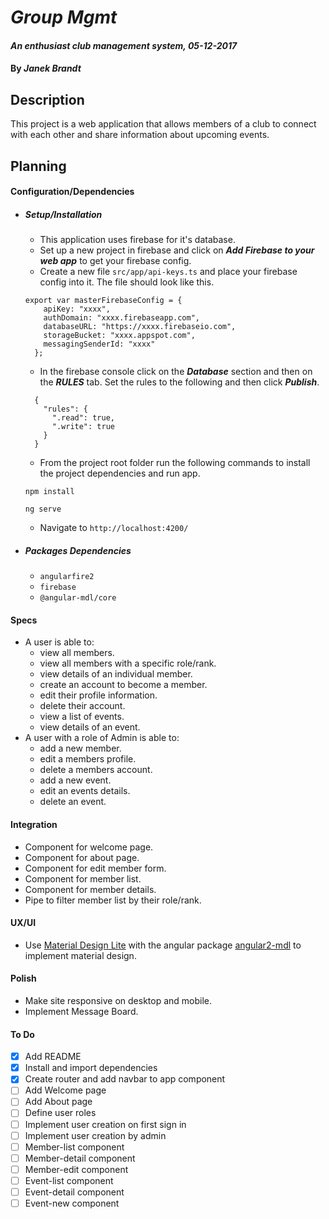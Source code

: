 # _Group Mgmt_

#### _An enthusiast club management system, 05-12-2017_

####  By _**Janek Brandt**_

## Description

This project is a web application that allows members of a club to connect with each other and share information about upcoming events.


## Planning

#### Configuration/Dependencies
  * ##### _Setup/Installation_
    * This application uses firebase for it's database.
    * Set up a new project in firebase and click on _**Add Firebase to your web app**_ to get your firebase config.
    * Create a new file `src/app/api-keys.ts` and place your firebase config into it. The file should look like this.
    ```
    export var masterFirebaseConfig = {
        apiKey: "xxxx",
        authDomain: "xxxx.firebaseapp.com",
        databaseURL: "https://xxxx.firebaseio.com",
        storageBucket: "xxxx.appspot.com",
        messagingSenderId: "xxxx"
      };
    ```
    * In the firebase console click on the _**Database**_ section and then on the _**RULES**_ tab. Set the rules to the following and then click _**Publish**_.
    ```
      {
        "rules": {
          ".read": true,
          ".write": true
        }
      }
    ```
    * From the project root folder run the following commands to install the project dependencies and run app.

    `npm install`

    `ng serve`

    * Navigate to `http://localhost:4200/`

  * ##### _Packages Dependencies_
    * `angularfire2`
    * `firebase`
    * `@angular-mdl/core`



#### Specs
  * A user is able to:
    * view all members.
    * view all members with a specific role/rank.
    * view details of an individual member.
    * create an account to become a member.
    * edit their profile information.
    * delete their account.
    * view a list of events.
    * view details of an event.
  * A user with a role of Admin is able to:
    * add a new member.
    * edit a members profile.
    * delete a members account.
    * add a new event.
    * edit an events details.
    * delete an event.


#### Integration
  * Component for welcome page.
  * Component for about page.
  * Component for edit member form.
  * Component for member list.
  * Component for member details.
  * Pipe to filter member list by their role/rank.


#### UX/UI
  * Use [Material Design Lite](https://getmdl.io/index.html) with the angular package [angular2-mdl](https://github.com/mseemann/angular2-mdl) to implement material design.



#### Polish
  * Make site responsive on desktop and mobile.
  * Implement Message Board.


#### To Do

- [x] Add README
- [x] Install and import dependencies
- [x] Create router and add navbar to app component
- [ ] Add Welcome page
- [ ] Add About page
- [ ] Define user roles
- [ ] Implement user creation on first sign in
- [ ] Implement user creation by admin
- [ ] Member-list component
- [ ] Member-detail component
- [ ] Member-edit component
- [ ] Event-list component
- [ ] Event-detail component
- [ ] Event-new component
